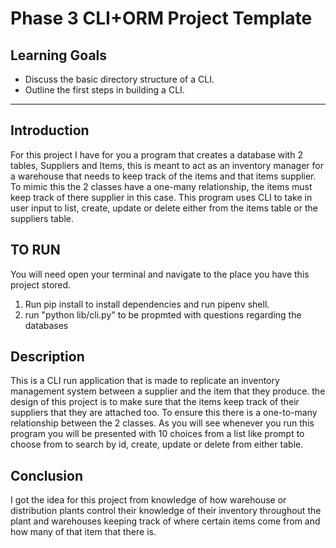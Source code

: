 # Phase 3 CLI+ORM Project Template

## Learning Goals

- Discuss the basic directory structure of a CLI.
- Outline the first steps in building a CLI.

---

## Introduction

For this project I have for you a program that creates a database with 2 tables, Suppliers and Items, this is meant to act as an inventory manager for a warehouse that needs to keep track of the items and that items supplier. To mimic this the 2 classes have a one-many relationship, the items must keep track of there supplier in this case. This program uses CLI to take in user input to list, create, update or delete either from the items table or the suppliers table.

## TO RUN
You will need open your terminal and navigate to the place you have this project stored.

1. Run pip install to install dependencies and run pipenv shell.
2. run "python lib/cli.py" to be propmted with questions regarding the databases


## Description
This is a CLI run application that is made to replicate an inventory management system between a supplier and the item that they produce. the design of this project is to make sure that the items keep track of their suppliers that they are attached too. To ensure this there is a one-to-many relationship between the 2 classes. As you will see whenever you run this program you will be presented with 10 choices from a list like prompt to choose from to search by id, create, update or delete from either table. 


## Conclusion
I got the idea for this project from knowledge of how warehouse or distribution plants control their knowledge of their inventory throughout the plant and warehouses keeping track of where certain items come from and how many of that item that there is. 